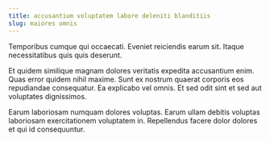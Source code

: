 ```yaml
---
title: accusantium voluptatem labore deleniti blanditiis
slug: maiores omnis
---
```


Temporibus cumque qui occaecati. Eveniet reiciendis earum sit. Itaque necessitatibus quis quis deserunt.

Et quidem similique magnam dolores veritatis expedita accusantium enim. Quas error quidem nihil maxime. Sunt ex nostrum quaerat corporis eos repudiandae consequatur. Ea explicabo vel omnis. Et sed odit sint et sed aut voluptates dignissimos.

Earum laboriosam numquam dolores voluptas. Earum ullam debitis voluptas laboriosam exercitationem voluptatem in. Repellendus facere dolor dolores et qui id consequuntur.
